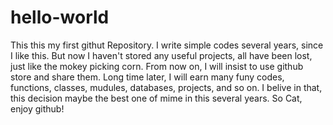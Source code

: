 # hello-world
This this my first githut Repository.
I write simple codes several years, since I like this.
But now I haven't stored any useful projects, all have been lost, just like the mokey picking corn.
From now on, I will insist to use github store and share them.
Long time later, I will earn many funy codes, functions, classes, mudules, databases, projects, and so on.
I belive in that, this decision maybe the best one of mime in this several years.
So Cat, enjoy github!
